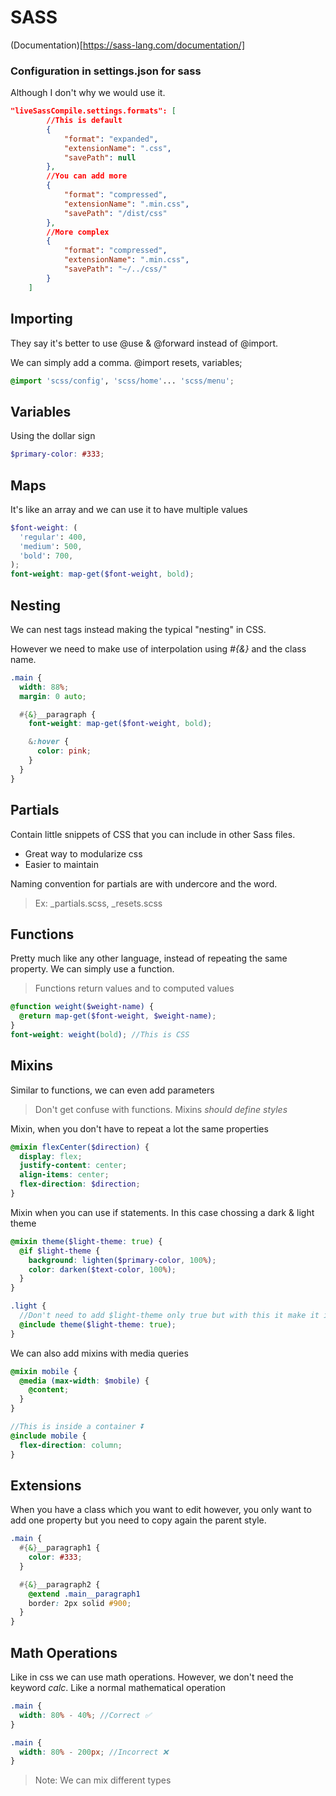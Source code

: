 # SASS

(Documentation)[https://sass-lang.com/documentation/]

### Configuration in settings.json for sass

Although I don't why we would use it.

```json
"liveSassCompile.settings.formats": [
        //This is default
        {
            "format": "expanded",
            "extensionName": ".css",
            "savePath": null
        },
        //You can add more
        {
            "format": "compressed",
            "extensionName": ".min.css",
            "savePath": "/dist/css"
        },
        //More complex
        {
            "format": "compressed",
            "extensionName": ".min.css",
            "savePath": "~/../css/"
        }
    ]
```

## Importing

They say it's better to use @use & @forward instead of @import.

We can simply add a comma. @import resets, variables;

```scss
@import 'scss/config', 'scss/home'... 'scss/menu';
```

## Variables

Using the dollar sign

```scss
$primary-color: #333;
```

## Maps

It's like an array and we can use it to have multiple values

```scss
$font-weight: (
  'regular': 400,
  'medium': 500,
  'bold': 700,
);
font-weight: map-get($font-weight, bold);
```

## Nesting

We can nest tags instead making the typical "nesting" in CSS.

However we need to make use of interpolation using _#{&}_ and the class name.

```scss
.main {
  width: 88%;
  margin: 0 auto;

  #{&}__paragraph {
    font-weight: map-get($font-weight, bold);

    &:hover {
      color: pink;
    }
  }
}
```

## Partials

Contain little snippets of CSS that you can include in other Sass files.

- Great way to modularize css
- Easier to maintain

Naming convention for partials are with undercore and the word.

> Ex: \_partials.scss, \_resets.scss

## Functions

Pretty much like any other language, instead of repeating the same property. We can simply use a function.

> Functions return values and to computed values

```scss
@function weight($weight-name) {
  @return map-get($font-weight, $weight-name);
}
font-weight: weight(bold); //This is CSS
```

## Mixins

Similar to functions, we can even add parameters

> Don't get confuse with functions. Mixins _should define styles_

Mixin, when you don't have to repeat a lot the same properties

```scss
@mixin flexCenter($direction) {
  display: flex;
  justify-content: center;
  align-items: center;
  flex-direction: $direction;
}
```

Mixin when you can use if statements. In this case chossing a dark & light theme

```scss
@mixin theme($light-theme: true) {
  @if $light-theme {
    background: lighten($primary-color, 100%);
    color: darken($text-color, 100%);
  }
}

.light {
  //Don't need to add $light-theme only true but with this it make it identifiable
  @include theme($light-theme: true);
}
```

We can also add mixins with media queries

```scss
@mixin mobile {
  @media (max-width: $mobile) {
    @content;
  }
}

//This is inside a container ⏬
@include mobile {
  flex-direction: column;
}
```

## Extensions

When you have a class which you want to edit however, you only want to add one property but you need to copy again the parent style.

```scss
.main {
  #{&}__paragraph1 {
    color: #333;
  }

  #{&}__paragraph2 {
    @extend .main__paragraph1
    border: 2px solid #900;
  }
}
```

## Math Operations

Like in css we can use math operations. However, we don't need the keyword _calc_. Like a normal mathematical operation

```scss
.main {
  width: 80% - 40%; //Correct ✅
}

.main {
  width: 80% - 200px; //Incorrect ❌
}
```

> Note: We can mix different types
